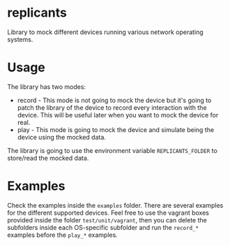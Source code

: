 # replicants

Library to mock different devices running various network operating systems.

# Usage

The library has two modes:

 * record - This mode is not going to mock the device but it's going to patch the library of the device to record every interaction with the device. This will be useful later when you want to mock the device for real.
 * play - This mode is going to mock the device and simulate being the device using the mocked data.
 
 
The library is going to use the environment variable ```REPLICANTS_FOLDER``` to store/read the mocked data.

# Examples

Check the examples inside the ```examples``` folder. There are several examples for the different supported devices. Feel free to use the vagrant boxes provided inside the folder ```test/unit/vagrant```, then you can delete the subfolders inside each OS-specific subfolder and run the ```record_*``` examples before the ```play_*``` examples.
